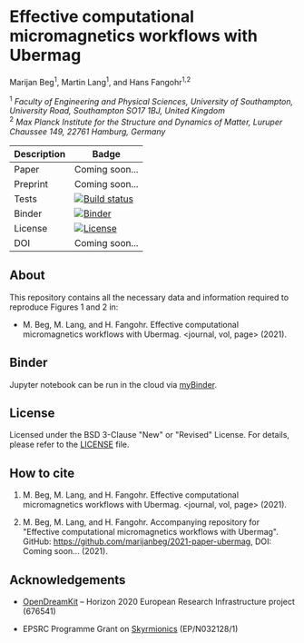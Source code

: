 # Effective computational micromagnetics workflows with Ubermag
Marijan Beg<sup>1</sup>, Martin Lang<sup>1</sup>, and Hans Fangohr<sup>1,2</sup>

<sup>1</sup> *Faculty of Engineering and Physical Sciences, University of Southampton, University Road, Southampton SO17 1BJ, United Kingdom*  
<sup>2</sup> *Max Planck Institute for the Structure and Dynamics of Matter, Luruper Chaussee 149, 22761 Hamburg, Germany*  

| Description | Badge |
| --- | --- |
| Paper | Coming soon... |
| Preprint | Coming soon... |
| Tests | [![Build status](https://github.com/marijanbeg/2021-paper-ubermag/workflows/workflow/badge.svg)](https://github.com/marijanbeg/2021-paper-ubermag/actions) |
| Binder | [![Binder](https://mybinder.org/badge_logo.svg)](https://mybinder.org/v2/gh/marijanbeg/2021-paper-ubermag/HEAD?urlpath=lab/tree/notebooks/ubermag-example.ipynb) |
| License | [![License](https://img.shields.io/badge/License-BSD%203--Clause-blue.svg)](https://opensource.org/licenses/BSD-3-Clause) |
| DOI | Coming soon... |

## About

This repository contains all the necessary data and information required to reproduce Figures 1 and 2 in:

- M. Beg, M. Lang, and H. Fangohr. Effective computational micromagnetics workflows with Ubermag. <journal, vol, page> (2021).

## Binder

Jupyter notebook can be run in the cloud via [myBinder](https://mybinder.org/v2/gh/marijanbeg/2021-paper-ubermag/HEAD?urlpath=lab/tree/notebooks/ubermag-example.ipynb).

## License

Licensed under the BSD 3-Clause "New" or "Revised" License. For details, please refer to the [LICENSE](LICENSE) file.

## How to cite

1. M. Beg, M. Lang, and H. Fangohr. Effective computational micromagnetics workflows with Ubermag. <journal, vol, page> (2021).

2. M. Beg, M. Lang, and H. Fangohr. Accompanying repository for "Effective computational micromagnetics workflows with Ubermag". GitHub: https://github.com/marijanbeg/2021-paper-ubermag, DOI: Coming soon... (2021).

## Acknowledgements

- [OpenDreamKit](http://opendreamkit.org/) – Horizon 2020 European Research Infrastructure project (676541)

- EPSRC Programme Grant on [Skyrmionics](http://www.skyrmions.ac.uk) (EP/N032128/1)
